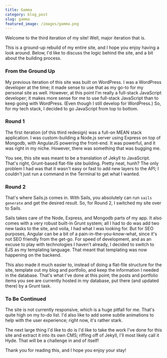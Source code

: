```yaml
---
title: Gamma
category: blog_post
slug: gamma
featured_image: /images/gamma.png
---
```

Welcome to the third iteration of my site! Well, major iteration that is.

This is a ground-up rebuild of my entire site, and I hope you enjoy having a look around. Below, I'd like to discuss the logic behind the site, and a bit about the building process.

### From the Ground Up

My previous iteration of this site was built on WordPress. I was a WordPress developer at the time; it made sense to use that as my go-to for my personal site as well. However, at this point I'm really a full-stack JavaScript developer; it makes more sense for me to use full-stack JavaScript than to keep going with WordPress. (Even though I still develop for WordPress.) So, for my tech stack, I decided to go JavaScript from top to bottom.

### Round 1

The first iteration (of this third redesign) was a full-on MEAN stack application. I was custom-building a Node.js server using Express on top of Mongodb, with AngularJS powering the front-end. It was powerful, and it was right in my niche. However, there was something that was bugging me.

You see, this site was meant to be a translation of Jekyll to JavaScript. That's right, Grunt-based flat-file site building. Pretty neat, hunh? The only problem I had was that it wasn't easy or fast to add new layers to the API; I couldn't just run a command in the Terminal to get what I wanted.

### Round 2

That's where Sails.js comes in. With Sails, you absolutely can run `sails generate` and get the desired result. So, for Round 2, I switched my site over to Sails.

Sails takes care of the Node, Express, and Mongodb parts of my app. It also comes with a very robust built-in Grunt system; all I had to do was add two new tasks to the site, and voila, I had what I was looking for. But for SEO purposes, Angular can be a bit of a pain-in-the-you-know-what, since it's not SEO friendly from the get-go. For speed of development, and as an excuse to play with technologies I haven't already, I decided to switch to EJS as my templating language. That meant that templating was now happening on the backend.

This also made it much easier to, instead of doing a flat-file structure for the site, template out my blog and portfolio, and keep the information I needed in the database. That's what I've done at this point; the posts and portfolio items you see are currently hosted in my database, put there (and updated there) by a Grunt task.

### To Be Continued

The site is not currently responsive, which is a huge pitfall for me. That's quite high on my to-do list. I'd also like to add some subtle animations to help with the user experience; right now, it's rather stark.

The next large thing I'd like to do is I'd like to take the work I've done for this site and extract it into its own CMS; riffing off of Jekyll, I'll most likely call it Hyde. That will be a challenge in and of itself!

Thank you for reading this, and I hope you enjoy your stay!
